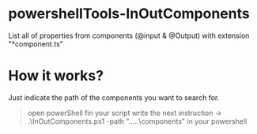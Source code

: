 # powershellTools-InOutComponents
List all of properties from components (@input &amp; @Output) with extension "*component.ts"

# How it works?

Just indicate the path of the components you want to search for.

> open powerShell
> fin your script
> write the next instruction  -> .\InOutComponents.ps1 -path ".....\components" in your powershell
